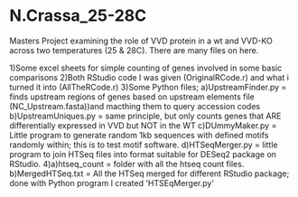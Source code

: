 # N.Crassa_25-28C
Masters Project examining the role of VVD protein in a wt and VVD-KO across two temperatures (25 &amp; 28C).
There are many files on here.

1)Some excel sheets for simple counting of genes involved in some basic comparisons
2)Both RStudio code I was given (OriginalRCode.r) and what i turned it into (AllTheRCode.r)
3)Some Python files;
  a)UpstreamFinder.py = finds upstream regions of genes based on upstream elements file (NC_Upstream.fasta))and macthing them to query accession codes
  b)UpstreamUniques.py = same principle, but only counts genes that ARE differentially expressed in VVD but NOT in the WT
  c)DUmmyMaker.py = Little program to generate random 1kb sequences with defined motifs randomly within; this is to test motif software.
  d)HTSeqMerger.py = little program to join HTSeq files into format suitable for DESeq2 package on RStudio. 
4)a)htseq_count = folder with all the htseq count files.
  b)MergedHTSeq.txt = All the HTSeq merged for different RStudio package; done with Python program I created 'HTSEqMerger.py'

